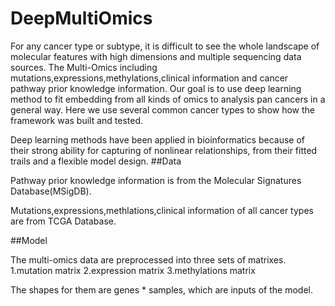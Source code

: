 # DeepMultiOmics
  
  For any cancer type or subtype, it is difficult to see the whole landscape of molecular features with high dimensions and multiple sequencing data sources. 
The Multi-Omics including mutations,expressions,methylations,clinical information and cancer pathway prior knowledge information.
Our goal is to use deep learning method to fit embedding from all kinds of omics to analysis pan cancers in a general way.
Here we use several common cancer types to show how the framework was built and tested.

  Deep learning methods have been applied in bioinformatics because of their strong ability for capturing of nonlinear relationships, from their fitted trails and a flexible model design. 
##Data

Pathway prior knowledge information is from the Molecular Signatures Database(MSigDB).

Mutations,expressions,methlations,clinical information of all cancer types are from TCGA Database.

##Model
 
The multi-omics data are preprocessed into three sets of matrixes.
1.mutation matrix 
2.expression matrix
3.methylations matrix 

The shapes for them are genes * samples, which are inputs of the model.
